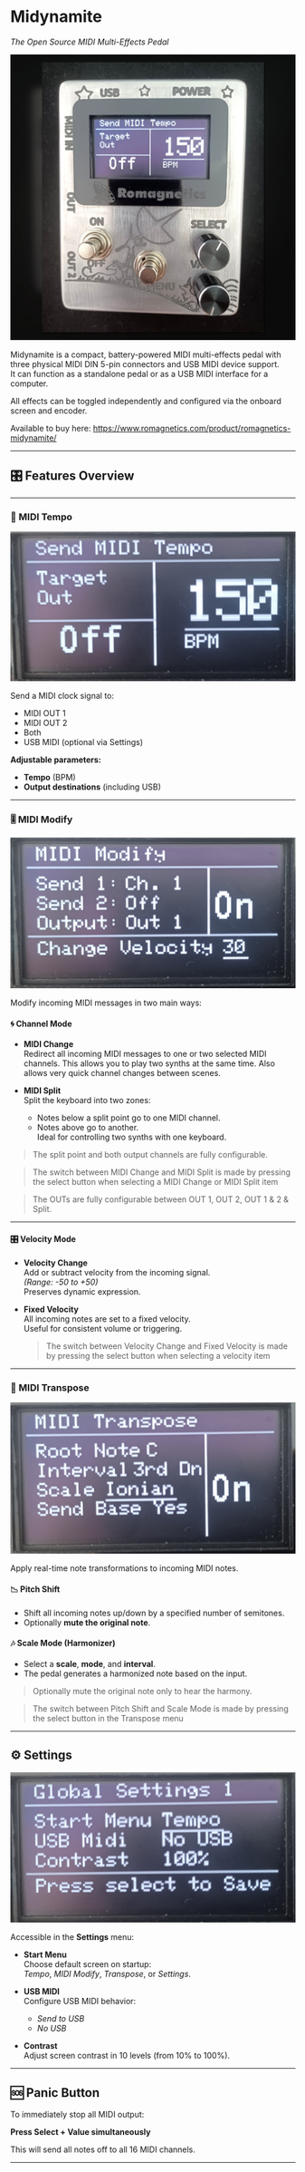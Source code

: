 # Midynamite  
*The Open Source MIDI Multi-Effects Pedal*

![alt text](https://github.com/RomainDereu/Midynamite/blob/main/02_Photos/Midynamite.jpg "Romagnetics Midynamite")

Midynamite is a compact, battery-powered MIDI multi-effects pedal with three physical MIDI DIN 5-pin connectors and USB MIDI device support.  
It can function as a standalone pedal or as a USB MIDI interface for a computer.

All effects can be toggled independently and configured via the onboard screen and encoder.

Available to buy here: https://www.romagnetics.com/product/romagnetics-midynamite/

---

## 🎛 Features Overview

---

### 🎵 MIDI Tempo

![alt text](https://github.com/RomainDereu/Midynamite/blob/main/02_Photos/MIDI_Tempo.png "Midynamite MIDI Tempo")

Send a MIDI clock signal to:

- MIDI OUT 1  
- MIDI OUT 2  
- Both  
- USB MIDI (optional via Settings)

**Adjustable parameters:**

- **Tempo** (BPM)  
- **Output destinations** (including USB)

---

### 🎚 MIDI Modify

![alt text](https://github.com/RomainDereu/Midynamite/blob/main/02_Photos/MIDI_Modify.png "Midynamite MIDI Modify")

Modify incoming MIDI messages in two main ways:

#### 🌀 Channel Mode

- **MIDI Change**  
  Redirect all incoming MIDI messages to one or two selected MIDI channels.
  This allows you to play two synths at the same time.
  Also allows very quick channel changes between scenes.

- **MIDI Split**  
  Split the keyboard into two zones:  
  - Notes below a split point go to one MIDI channel.  
  - Notes above go to another.  
  Ideal for controlling two synths with one keyboard.

> The split point and both output channels are fully configurable.

> The switch between MIDI Change and MIDI Split is made by pressing the select button when selecting a MIDI Change or MIDI Split item

> The OUTs are fully configurable between OUT 1, OUT 2, OUT 1 & 2 & Split.
---

#### 🎛 Velocity Mode

- **Velocity Change**  
  Add or subtract velocity from the incoming signal.  
  *(Range: -50 to +50)*  
  Preserves dynamic expression.

- **Fixed Velocity**  
  All incoming notes are set to a fixed velocity.  
  Useful for consistent volume or triggering.

  > The switch between Velocity Change and Fixed Velocity is made by pressing the select button when selecting a velocity item


---

### 🎼 MIDI Transpose

![alt text](https://github.com/RomainDereu/Midynamite/blob/main/02_Photos/MIDI_Transpose.png "Midynamite MIDI Transpose")


Apply real-time note transformations to incoming MIDI notes.

#### 📉 Pitch Shift

- Shift all incoming notes up/down by a specified number of semitones.  
- Optionally **mute the original note**.

#### 🎶 Scale Mode (Harmonizer)

- Select a **scale**, **mode**, and **interval**.  
- The pedal generates a harmonized note based on the input.

> Optionally mute the original note only to hear the harmony.

> The switch between Pitch Shift and Scale Mode is made by pressing the select button in the Transpose menu

---

## ⚙️ Settings

![alt text](https://github.com/RomainDereu/Midynamite/blob/main/02_Photos/Settings.png "Midynamite Settings")

Accessible in the **Settings** menu:
- **Start Menu**  
  Choose default screen on startup:  
  *Tempo*, *MIDI Modify*, *Transpose*, or *Settings*.

- **USB MIDI**  
  Configure USB MIDI behavior:  
  - *Send to USB*  
  - *No USB*

- **Contrast**  
  Adjust screen contrast in 10 levels (from 10% to 100%).

---

## 🆘 Panic Button

To immediately stop all MIDI output:

**Press Select + Value simultaneously**

This will send all notes off to all 16 MIDI channels.

---


